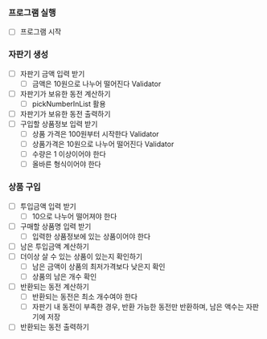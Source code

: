 ### 프로그램 실행

- [ ]  프로그램 시작

### 자판기 생성

- [ ]  자판기 금액 입력 받기
   - [ ]  금액은 10원으로 나누어 떨어진다 Validator
- [ ]  자판기가 보유한 동전 계산하기
   - [ ]  pickNumberInList 활용
- [ ]  자판기가 보유한 동전 출력하기
- [ ]  구입할 상품정보 입력 받기
   - [ ]  상품 가격은 100원부터 시작한다 Validator
   - [ ]  상품가격은 10원으로 나누어 떨어진다 Validator
   - [ ]  수량은 1 이상이어야 한다
   - [ ]  올바른 형식이어야 한다

### 상품 구입

- [ ]  투입금액 입력 받기
   - [ ]  10으로 나누어 떨어져야 한다
- [ ]  구매할 상품명 입력 받기
   - [ ]  입력한 상품정보에 있는 상품이어야 한다
- [ ]  남은 투입금액 계산하기
- [ ]  더이상 살 수 있는 상품이 있는지 확인하기
   - [ ]  남은 금액이 상품의 최저가격보다 낮은지 확인
   - [ ]  상품의 남은 개수 확인
- [ ]  반환되는 동전 계산하기
   - [ ]  반환되는 동전은 최소 개수여야 한다
   - [ ]  자판기 내 동전이 부족한 경우, 반환 가능한 동전만 반환하며, 남은 액수는 자판기에 저장
- [ ]  반환되는 동전 출력하기
